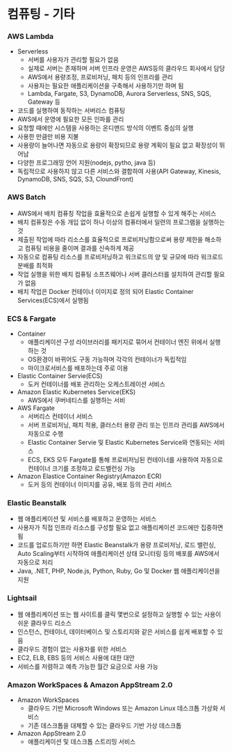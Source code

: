 # 컴퓨팅 - 기타

### AWS Lambda
- Serverless
    - 서버를 사용자가 관리할 필요가 없음
    - 실제로 서버는 존재하며 서버 인프라 운영은 AWS등의 클라우드 회사에서 담당
    - AWS에서 용량조정, 프로비저닝, 패치 등의 인프라를 관리
    - 사용자는 필요한 애플리케이션을 구축해서 사용하기만 하며 됨
    - Lambda, Fargate, S3, DynamoDB, Aurora Serverless, SNS, SQS, Gateway 등
- 코드를 실행하여 동작하는 서버리스 컴퓨팅
- AWS에서 운영에 필요한 모든 인파를 관리
- 요청할 때에만 시스템을 사용하는 온디맨드 방식의 이벤트 중심의 실행
- 사용한 만큼만 비용 지불
- 사용량이 늘어나면 자동으로 용량이 확장되므로 용량 계획이 필요 없고 확장성이 뛰어남
- 다양한 프로그래밍 언어 지원(nodejs, pytho, java 등)
- 독립적으로 사용하지 않고 다른 서비스와 결합하여 사용(API Gateway, Kinesis, DynamoDB, SNS, SQS, S3, CloundFront)

### AWS Batch
- AWS에서 배치 컴퓨칭 작업을 효율적으로 손쉽게 실행할 수 있게 해주는 서비스
- 배치 컴퓨칭은 수동 개입 없이 하나 이상의 컴퓨터에서 일련의 프로그램을 실행하는 것
- 제출된 작업에 따라 리소스를 효율적으로 프로비저닝함으로써 용량 제한을 해소하고 컴퓨팅 비용을 줄이며 결과를 신속하게 제공
- 자동으로 컴퓨팅 리소스를 프로비저닝하고 워크로드의 양 및 규모에 따라 워크로드 분배를 최적화
- 작업 실행을 위한 배치 컴퓨팅 소프츠웨어나 서버 클러스터를 설치하여 관리할 필요가 없음
- 배치 작업은 Docker 컨테이너 이미지로 정의 되어 Elastic Container Services(ECS)에서 실행됨

### ECS & Fargate
- Container
    - 애플리케이션 구성 라이브러리를 패키지로 묶어서 컨테이너 엔진 위에서 실행하는 것
    - OS환경이 바뀌어도 구동 가능하며 각각의 컨테이너가 독립적임
    - 마이크로서비스를 배포하는데 주로 이용
- Elastic Container Servie(ECS)
    - 도커 컨테이너를 배포 관리하는 오케스트레이션 서비스
- Amazon Elastic Kubernetes Service(EKS)
    - AWS에서 쿠버네티스를 실행하는 서비
- AWS Fargate
    - 서버리스 컨테이너 서비스
    - 서버 프로비저닝, 패치 적용, 클러스터 용량 관리 또는 인프라 관리를 AWS에서 자동으로 수행
    - Elastic Container Servie 및  Elastic Kubernetes Service와 연동되는 서비스
    - ECS, EKS 모두 Fargate를 통해 프로비저닝된 컨테이너를 사용하여 자동으로 컨테이너 크기를 조정하고 로드밸런싱 가능
- Amazon Elastice Container Registry(Amazon ECR)
    - 도커 등의 컨테이너 이미지를 공유, 배포 등의 관리 서비스

### Elastic Beanstalk
- 웹 애플리케이션 및 서비스를 배포하고 운영하는 서비스
- 사용자가 직접 인프라 리소스를 구성할 필요 없고 애플리케이션 코드에만 집중하면 됨
- 코드를 업로드하기만 하면 Elastic Beanstalk가 용량 프로비저닝, 로드 밸런싱, Auto Scaling부터 시작하여 애플리케이션 상태 모니터링 등의 배포를 AWS에서 자동으로 처리
- Java, .NET, PHP, Node.js, Python, Ruby, Go 및 Docker 웹 애플리케이션을 지원

### Lightsail
- 웹 애플리케이션 또는 웹 사이트를 클릭 몇번으로 설정하고 실행할 수 있는 사용이 쉬운 클라우드 리소스
- 인스턴스, 컨테이너, 데이터베이스 및 스토리지와 같은 서비스를 쉽게 배포할 수 있음
- 클라우드 경험이 없는 사용자를 위한 서비스
- EC2, ELB, EBS 등의 서비스 사용에 대한 대안
- 서비스를 저렴하고 예측 가능한 월간 요금으로 사용 가능

### Amazon WorkSpaces & Amazon AppStream 2.0
- Amazon WorkSpaces
    - 클라우드 기반 Microsoft Windows 또는 Amazon Linux 데스크톱 가상화 서비스
    - 기존 데스크톱을 대체할 수 있는 클라우드 기반 가상 데스크톱
- Amazon AppStream 2.0
    - 애플리케이션 및 데스크톱 스트리밍 서비스